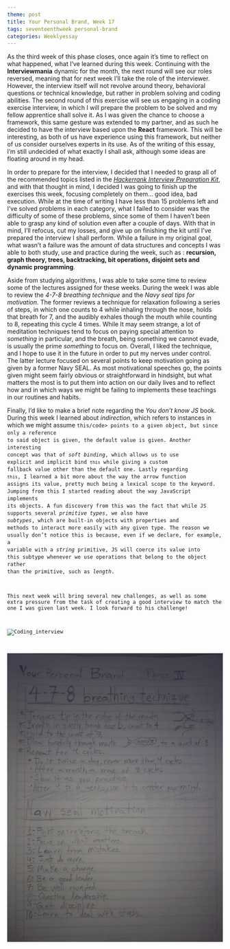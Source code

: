 ```yaml
---
theme: post
title: Your Personal Brand, Week 17
tags: seventeenthweek personal-brand
categories: Weeklyessay
---
```


As the third week of this phase closes, once again it’s time to reflect on what happened, what I’ve learned during this week. Continuing with the **Interviewmania** dynamic for the month, the next round will see our roles reversed, meaning that for next week I’ll take the role of the interviewer. However, the interview itself will not revolve around theory, behavioral questions or technical knowledge, but rather in problem solving and coding abilities. The second round of this exercise will see us engaging in a coding exercise interview, in which I will prepare the problem to be solved and my fellow apprentice shall solve it. As I was given the chance to choose a framework, this same gesture was extended to my partner, and as such he decided to have the interview based upon the **React** framework. This will be interesting, as both of us have experience using this framework, but neither of us consider ourselves experts in its use. As of the writing of this essay, I’m still undecided of what exactly I shall ask, although some ideas are floating around in my head.


In order to prepare for the interview, I decided that I needed to grasp all of the recommended topics listed in the *[Hackerrank Interview Preparation Kit]( https://www.hackerrank.com/interview/interview-preparation-kit)*, and with that thought in mind, I decided I was going to finish up the exercises this week, focusing completely on them… good idea, bad execution. While at the time of writing I have less than 15 problems left and I’ve solved problems in each category, what I failed to consider was the difficulty of some of these problems, since some of them I haven’t been able to grasp any kind of solution even after a couple of days. With that in mind, I’ll refocus, cut my losses, and give up on finishing the kit until I’ve prepared the interview I shall perform. While a failure in my original goal, what wasn’t a failure was the amount of data structures and concepts I was able to both study, use and practice during the week, such as : **recursion, graph theory, trees, backtracking, bit operations, disjoint sets and dynamic programming**.


Aside from studying algorithms, I was able to take some time to review some of the lectures assigned for these weeks. During the week I was able to review the *4-7-8 breathing technique* and the *Navy seal tips for motivation*. The former reviews a technique for relaxation following a series of steps, in which one counts to 4 while inhaling through the nose, holds that breath for 7, and the audibly exhales though the mouth while counting to 8, repeating this cycle 4 times. While It may seem strange, a lot of meditation techniques tend to focus on paying special attention to *something* in particular, and the breath, being something we cannot evade, is usually the prime *something* to focus on. Overall, I liked the technique, and I hope to use it in the future in order to put my nerves under control. The latter lecture focused on several points to keep motivation going as given by a former Navy SEAL. As most motivational speeches go, the points given might seem fairly obvious or straightforward in hindsight, but what matters the most is to put them into action on our daily lives and to reflect how and in which ways we might be failing to implements these teachings in our routines and habits.


Finally, I’d like to make a brief note regarding the *You don’t know JS* book. During this week I learned about *indirection*, which refers to instances in which we might assume <code>this/code> points to a given object, but since only a reference to said object is given, the default value is given. Another interesting concept was that of *soft binding*, which allows us to use explicit and implicit bind <code>this</code> while giving a custom fallback value other than the default one. Lastly regarding <code>this</code>, I learned a bit more about the way the arrow function assigns its value, pretty much being a lexical scope to the keyword. Jumping from this I started reading about the way JavaScript implements its objects. A fun discovery from this was the fact that while JS supports several *primitive types*, we also have *subtypes*, which are built-in objects with properties and methods to interact more easily with any given type. The reason we usually don’t notice this is because, even if we declare, for example, a variable with a *string* primitive, JS will coerce its value into this subtype whenever we use operations that belong to the object rather than the primitive, such as *length*.

  
This next week will bring several new challenges, as well as some extra pressure from the task of creating a good interview to match the one I was given last week. I look forward to his challenge!

  
![Coding_interview](https://www.pullrequest.com/blog/using-code-challenges-for-interviews/images/technical-interview-code-challenges.jpg)

  
![Sketch_note_1]( https://raw.githubusercontent.com/Al-0/Encora-Apprenticeship/main/sketches/Week_17/WhatsApp%20Image%202022-02-06%20at%2011.44.12%20PM.jpeg)
